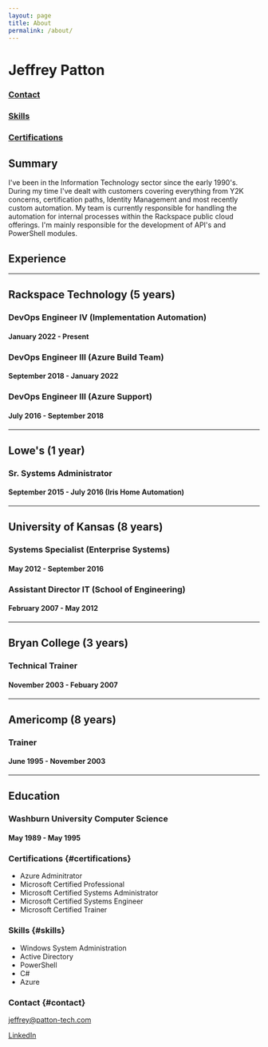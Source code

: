 ```yaml
---
layout: page
title: About
permalink: /about/
---
```

# Jeffrey Patton

### [Contact](#contact)

### [Skills](#skills)

### [Certifications](#certifications)

## Summary

I've been in the Information Technology sector since the early 1990's. During my time I've dealt with customers covering everything from Y2K concerns, certification paths, Identity Management and most recently custom automation. My team is currently responsible for handling the automation for internal processes within the Rackspace public cloud offerings. I'm mainly responsible for the development of API's and PowerShell modules.

## Experience

---

## Rackspace Technology (5 years)

### DevOps Engineer IV (Implementation Automation)

#### January 2022 - Present

### DevOps Engineer III (Azure Build Team)

#### September 2018 - January 2022

### DevOps Engineer III (Azure Support)

#### July 2016 - September 2018

---

## Lowe's (1 year)

### Sr. Systems Administrator

#### September 2015 - July 2016 (Iris Home Automation)

---

## University of Kansas (8 years)

### Systems Specialist (Enterprise Systems)

#### May 2012 - September 2016

### Assistant Director IT (School of Engineering)

#### February 2007 - May 2012

---

## Bryan College (3 years)

### Technical Trainer

#### November 2003 - Febuary 2007

---

## Americomp (8 years)

### Trainer

#### June 1995 - November 2003

---

## Education

### Washburn University Computer Science

#### May 1989 - May 1995

### Certifications {#certifications}

* Azure Adminitrator
* Microsoft Certified Professional
* Microsoft Certified Systems Administrator
* Microsoft Certified Systems Engineer
* Microsoft Certified Trainer

### Skills {#skills}

* Windows System Administration
* Active Directory
* PowerShell
* C#
* Azure

### Contact {#contact}

[jeffrey@patton-tech.com](mailto:jeffrey@patton-tech.com)

[LinkedIn](https://www.linkedin.com/in/jeffpatton/)
